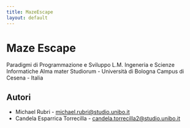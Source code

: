 ```yaml
---
title: MazeEscape
layout: default
---
```


# Maze Escape

Paradigmi di Programmazione e Sviluppo
L.M. Ingeneria e Scienze Informatiche
Alma mater Studiorum - Università di Bologna
Campus di Cesena - Italia

## Autori
- Michael Rubri - [michael.rubri@studio.unibo.it](mailto:michael.rubri@studio.unibo.it)
- Candela Esparrica Torrecilla - [candela.torrecilla2@studio.unibo.it](mailto:candela.torrecilla2@studio.unibo.it)